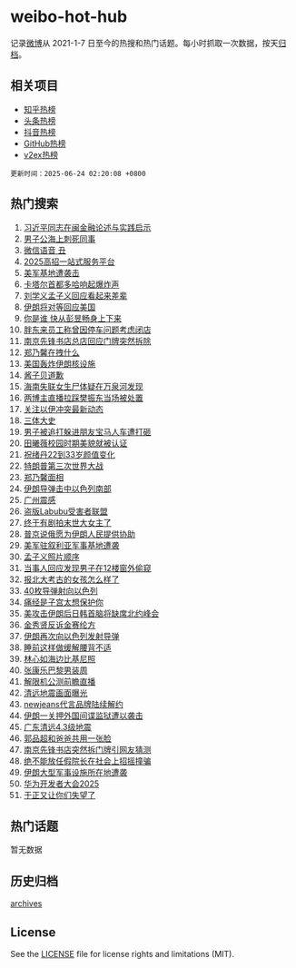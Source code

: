 # weibo-hot-hub

记录[微博](https://www.weibo.com)从 2021-1-7 日至今的热搜和热门话题。每小时抓取一次数据，按天[归档](archives)。

## 相关项目

- [知乎热榜](https://github.com/lonnyzhang423/zhihu-hot-hub)
- [头条热榜](https://github.com/lonnyzhang423/toutiao-hot-hub)
- [抖音热榜](https://github.com/lonnyzhang423/douyin-hot-hub)
- [GitHub热榜](https://github.com/lonnyzhang423/github-hot-hub)
- [v2ex热榜](https://github.com/lonnyzhang423/v2ex-hot-hub)


`更新时间：2025-06-24 02:20:08 +0800`

## 热门搜索

1. [习近平同志在闽金融论述与实践启示](https://m.weibo.cn/search?containerid=100103type%3D1%26t%3D10%26q%3D%23%E4%B9%A0%E8%BF%91%E5%B9%B3%E5%90%8C%E5%BF%97%E5%9C%A8%E9%97%BD%E9%87%91%E8%9E%8D%E8%AE%BA%E8%BF%B0%E4%B8%8E%E5%AE%9E%E8%B7%B5%E5%90%AF%E7%A4%BA%23&stream_entry_id=51&isnewpage=1&extparam=seat%3D1%26stream_entry_id%3D51%26c_type%3D51%26filter_type%3Drealtimehot%26pos%3D0%26cate%3D10103%26dgr%3D0%26q%3D%2523%25E4%25B9%25A0%25E8%25BF%2591%25E5%25B9%25B3%25E5%2590%258C%25E5%25BF%2597%25E5%259C%25A8%25E9%2597%25BD%25E9%2587%2591%25E8%259E%258D%25E8%25AE%25BA%25E8%25BF%25B0%25E4%25B8%258E%25E5%25AE%259E%25E8%25B7%25B5%25E5%2590%25AF%25E7%25A4%25BA%2523%26display_time%3D1750702807%26pre_seqid%3D17507028075300376926003)
1. [男子公海上刺死同事](https://m.weibo.cn/search?containerid=100103type%3D1%26t%3D10%26q%3D%23%E7%94%B7%E5%AD%90%E5%85%AC%E6%B5%B7%E4%B8%8A%E5%88%BA%E6%AD%BB%E5%90%8C%E4%BA%8B%23&stream_entry_id=31&isnewpage=1&extparam=seat%3D1%26c_type%3D31%26lcate%3D5001%26pos%3D0%26band_rank%3D1%26q%3D%2523%25E7%2594%25B7%25E5%25AD%2590%25E5%2585%25AC%25E6%25B5%25B7%25E4%25B8%258A%25E5%2588%25BA%25E6%25AD%25BB%25E5%2590%258C%25E4%25BA%258B%2523%26stream_entry_id%3D31%26dgr%3D0%26cate%3D5001%26flag%3D2%26realpos%3D1%26filter_type%3Drealtimehot%26display_time%3D1750702807%26pre_seqid%3D17507028075300376926003)
1. [微信语音 丑](https://m.weibo.cn/search?containerid=100103type%3D1%26t%3D10%26q%3D%E5%BE%AE%E4%BF%A1%E8%AF%AD%E9%9F%B3+%E4%B8%91&stream_entry_id=31&isnewpage=1&extparam=seat%3D1%26c_type%3D31%26lcate%3D5001%26pos%3D1%26band_rank%3D2%26q%3D%25E5%25BE%25AE%25E4%25BF%25A1%25E8%25AF%25AD%25E9%259F%25B3%2520%25E4%25B8%2591%26stream_entry_id%3D31%26dgr%3D0%26cate%3D5001%26flag%3D2%26realpos%3D2%26filter_type%3Drealtimehot%26display_time%3D1750702807%26pre_seqid%3D17507028075300376926003)
1. [2025高招一站式服务平台](https://m.weibo.cn/search?containerid=100103type%3D1%26t%3D10%26q%3D%232025%E9%AB%98%E6%8B%9B%E4%B8%80%E7%AB%99%E5%BC%8F%E6%9C%8D%E5%8A%A1%E5%B9%B3%E5%8F%B0%23&stream_entry_id=31&isnewpage=1&extparam=seat%3D1%26c_type%3D31%26lcate%3D5001%26pos%3D2%26band_rank%3D3%26q%3D%25232025%25E9%25AB%2598%25E6%258B%259B%25E4%25B8%2580%25E7%25AB%2599%25E5%25BC%258F%25E6%259C%258D%25E5%258A%25A1%25E5%25B9%25B3%25E5%258F%25B0%2523%26stream_entry_id%3D31%26dgr%3D0%26cate%3D5001%26flag%3D0%26realpos%3D3%26filter_type%3Drealtimehot%26display_time%3D1750702807%26pre_seqid%3D17507028075300376926003)
1. [美军基地遭袭击](https://m.weibo.cn/search?containerid=100103type%3D1%26t%3D10%26q%3D%23%E7%BE%8E%E5%86%9B%E5%9F%BA%E5%9C%B0%E9%81%AD%E8%A2%AD%E5%87%BB%23&stream_entry_id=31&isnewpage=1&extparam=seat%3D1%26c_type%3D31%26lcate%3D5001%26pos%3D3%26band_rank%3D4%26q%3D%2523%25E7%25BE%258E%25E5%2586%259B%25E5%259F%25BA%25E5%259C%25B0%25E9%2581%25AD%25E8%25A2%25AD%25E5%2587%25BB%2523%26stream_entry_id%3D31%26dgr%3D0%26cate%3D5001%26flag%3D1%26realpos%3D4%26filter_type%3Drealtimehot%26display_time%3D1750702807%26pre_seqid%3D17507028075300376926003)
1. [卡塔尔首都多哈响起爆炸声](https://m.weibo.cn/search?containerid=100103type%3D1%26t%3D10%26q%3D%23%E5%8D%A1%E5%A1%94%E5%B0%94%E9%A6%96%E9%83%BD%E5%A4%9A%E5%93%88%E5%93%8D%E8%B5%B7%E7%88%86%E7%82%B8%E5%A3%B0%23&stream_entry_id=31&isnewpage=1&extparam=seat%3D1%26c_type%3D31%26lcate%3D5001%26pos%3D4%26band_rank%3D5%26q%3D%2523%25E5%258D%25A1%25E5%25A1%2594%25E5%25B0%2594%25E9%25A6%2596%25E9%2583%25BD%25E5%25A4%259A%25E5%2593%2588%25E5%2593%258D%25E8%25B5%25B7%25E7%2588%2586%25E7%2582%25B8%25E5%25A3%25B0%2523%26stream_entry_id%3D31%26dgr%3D0%26cate%3D5001%26flag%3D1%26realpos%3D5%26filter_type%3Drealtimehot%26display_time%3D1750702807%26pre_seqid%3D17507028075300376926003)
1. [刘学义孟子义回应看起来差辈](https://m.weibo.cn/search?containerid=100103type%3D1%26t%3D10%26q%3D%23%E5%88%98%E5%AD%A6%E4%B9%89%E5%AD%9F%E5%AD%90%E4%B9%89%E5%9B%9E%E5%BA%94%E7%9C%8B%E8%B5%B7%E6%9D%A5%E5%B7%AE%E8%BE%88%23&stream_entry_id=31&isnewpage=1&extparam=seat%3D1%26c_type%3D31%26lcate%3D5001%26pos%3D5%26band_rank%3D6%26q%3D%2523%25E5%2588%2598%25E5%25AD%25A6%25E4%25B9%2589%25E5%25AD%259F%25E5%25AD%2590%25E4%25B9%2589%25E5%259B%259E%25E5%25BA%2594%25E7%259C%258B%25E8%25B5%25B7%25E6%259D%25A5%25E5%25B7%25AE%25E8%25BE%2588%2523%26stream_entry_id%3D31%26dgr%3D0%26cate%3D5001%26flag%3D2%26realpos%3D6%26filter_type%3Drealtimehot%26display_time%3D1750702807%26pre_seqid%3D17507028075300376926003)
1. [伊朗将对等回应美国](https://m.weibo.cn/search?containerid=100103type%3D1%26t%3D10%26q%3D%23%E4%BC%8A%E6%9C%97%E5%B0%86%E5%AF%B9%E7%AD%89%E5%9B%9E%E5%BA%94%E7%BE%8E%E5%9B%BD%23&stream_entry_id=31&isnewpage=1&extparam=seat%3D1%26c_type%3D31%26lcate%3D5001%26pos%3D6%26band_rank%3D7%26q%3D%2523%25E4%25BC%258A%25E6%259C%2597%25E5%25B0%2586%25E5%25AF%25B9%25E7%25AD%2589%25E5%259B%259E%25E5%25BA%2594%25E7%25BE%258E%25E5%259B%25BD%2523%26stream_entry_id%3D31%26dgr%3D0%26cate%3D5001%26flag%3D0%26realpos%3D7%26filter_type%3Drealtimehot%26display_time%3D1750702807%26pre_seqid%3D17507028075300376926003)
1. [你是谁 快从彭昱畅身上下来](https://m.weibo.cn/search?containerid=100103type%3D1%26t%3D10%26q%3D%E4%BD%A0%E6%98%AF%E8%B0%81+%E5%BF%AB%E4%BB%8E%E5%BD%AD%E6%98%B1%E7%95%85%E8%BA%AB%E4%B8%8A%E4%B8%8B%E6%9D%A5&stream_entry_id=31&isnewpage=1&extparam=seat%3D1%26c_type%3D31%26lcate%3D5001%26pos%3D7%26band_rank%3D8%26q%3D%25E4%25BD%25A0%25E6%2598%25AF%25E8%25B0%2581%2520%25E5%25BF%25AB%25E4%25BB%258E%25E5%25BD%25AD%25E6%2598%25B1%25E7%2595%2585%25E8%25BA%25AB%25E4%25B8%258A%25E4%25B8%258B%25E6%259D%25A5%26stream_entry_id%3D31%26dgr%3D0%26cate%3D5001%26flag%3D0%26realpos%3D8%26filter_type%3Drealtimehot%26display_time%3D1750702807%26pre_seqid%3D17507028075300376926003)
1. [胖东来员工称曾因停车问题考虑闭店](https://m.weibo.cn/search?containerid=100103type%3D1%26t%3D10%26q%3D%23%E8%83%96%E4%B8%9C%E6%9D%A5%E5%91%98%E5%B7%A5%E7%A7%B0%E6%9B%BE%E5%9B%A0%E5%81%9C%E8%BD%A6%E9%97%AE%E9%A2%98%E8%80%83%E8%99%91%E9%97%AD%E5%BA%97%23&stream_entry_id=31&isnewpage=1&extparam=seat%3D1%26c_type%3D31%26lcate%3D5001%26pos%3D8%26band_rank%3D9%26q%3D%2523%25E8%2583%2596%25E4%25B8%259C%25E6%259D%25A5%25E5%2591%2598%25E5%25B7%25A5%25E7%25A7%25B0%25E6%259B%25BE%25E5%259B%25A0%25E5%2581%259C%25E8%25BD%25A6%25E9%2597%25AE%25E9%25A2%2598%25E8%2580%2583%25E8%2599%2591%25E9%2597%25AD%25E5%25BA%2597%2523%26stream_entry_id%3D31%26dgr%3D0%26cate%3D5001%26flag%3D0%26realpos%3D9%26filter_type%3Drealtimehot%26display_time%3D1750702807%26pre_seqid%3D17507028075300376926003)
1. [南京先锋书店总店回应门牌突然拆除](https://m.weibo.cn/search?containerid=100103type%3D1%26t%3D10%26q%3D%23%E5%8D%97%E4%BA%AC%E5%85%88%E9%94%8B%E4%B9%A6%E5%BA%97%E6%80%BB%E5%BA%97%E5%9B%9E%E5%BA%94%E9%97%A8%E7%89%8C%E7%AA%81%E7%84%B6%E6%8B%86%E9%99%A4%23&stream_entry_id=31&isnewpage=1&extparam=seat%3D1%26c_type%3D31%26lcate%3D5001%26pos%3D9%26band_rank%3D10%26q%3D%2523%25E5%258D%2597%25E4%25BA%25AC%25E5%2585%2588%25E9%2594%258B%25E4%25B9%25A6%25E5%25BA%2597%25E6%2580%25BB%25E5%25BA%2597%25E5%259B%259E%25E5%25BA%2594%25E9%2597%25A8%25E7%2589%258C%25E7%25AA%2581%25E7%2584%25B6%25E6%258B%2586%25E9%2599%25A4%2523%26stream_entry_id%3D31%26dgr%3D0%26cate%3D5001%26flag%3D1%26realpos%3D10%26filter_type%3Drealtimehot%26display_time%3D1750702807%26pre_seqid%3D17507028075300376926003)
1. [郑乃馨在拽什么](https://m.weibo.cn/search?containerid=100103type%3D1%26t%3D10%26q%3D%23%E9%83%91%E4%B9%83%E9%A6%A8%E5%9C%A8%E6%8B%BD%E4%BB%80%E4%B9%88%23&stream_entry_id=31&isnewpage=1&extparam=seat%3D1%26c_type%3D31%26lcate%3D5001%26pos%3D10%26band_rank%3D11%26q%3D%2523%25E9%2583%2591%25E4%25B9%2583%25E9%25A6%25A8%25E5%259C%25A8%25E6%258B%25BD%25E4%25BB%2580%25E4%25B9%2588%2523%26stream_entry_id%3D31%26dgr%3D0%26cate%3D5001%26flag%3D2%26realpos%3D11%26filter_type%3Drealtimehot%26display_time%3D1750702807%26pre_seqid%3D17507028075300376926003)
1. [美国轰炸伊朗核设施](https://m.weibo.cn/search?containerid=100103type%3D1%26t%3D10%26q%3D%23%E7%BE%8E%E5%9B%BD%E8%BD%B0%E7%82%B8%E4%BC%8A%E6%9C%97%E6%A0%B8%E8%AE%BE%E6%96%BD%23&stream_entry_id=31&isnewpage=1&extparam=seat%3D1%26c_type%3D31%26lcate%3D5001%26pos%3D11%26band_rank%3D12%26q%3D%2523%25E7%25BE%258E%25E5%259B%25BD%25E8%25BD%25B0%25E7%2582%25B8%25E4%25BC%258A%25E6%259C%2597%25E6%25A0%25B8%25E8%25AE%25BE%25E6%2596%25BD%2523%26stream_entry_id%3D31%26dgr%3D0%26cate%3D5001%26flag%3D0%26realpos%3D12%26filter_type%3Drealtimehot%26display_time%3D1750702807%26pre_seqid%3D17507028075300376926003)
1. [酱子贝道歉](https://m.weibo.cn/search?containerid=100103type%3D1%26t%3D10%26q%3D%E9%85%B1%E5%AD%90%E8%B4%9D%E9%81%93%E6%AD%89&stream_entry_id=31&isnewpage=1&extparam=seat%3D1%26c_type%3D31%26lcate%3D5001%26pos%3D12%26band_rank%3D13%26q%3D%25E9%2585%25B1%25E5%25AD%2590%25E8%25B4%259D%25E9%2581%2593%25E6%25AD%2589%26stream_entry_id%3D31%26dgr%3D0%26cate%3D5001%26flag%3D0%26realpos%3D13%26filter_type%3Drealtimehot%26display_time%3D1750702807%26pre_seqid%3D17507028075300376926003)
1. [海南失联女生尸体疑在万泉河发现](https://m.weibo.cn/search?containerid=100103type%3D1%26t%3D10%26q%3D%23%E6%B5%B7%E5%8D%97%E5%A4%B1%E8%81%94%E5%A5%B3%E7%94%9F%E5%B0%B8%E4%BD%93%E7%96%91%E5%9C%A8%E4%B8%87%E6%B3%89%E6%B2%B3%E5%8F%91%E7%8E%B0%23&stream_entry_id=31&isnewpage=1&extparam=seat%3D1%26c_type%3D31%26lcate%3D5001%26pos%3D13%26band_rank%3D14%26q%3D%2523%25E6%25B5%25B7%25E5%258D%2597%25E5%25A4%25B1%25E8%2581%2594%25E5%25A5%25B3%25E7%2594%259F%25E5%25B0%25B8%25E4%25BD%2593%25E7%2596%2591%25E5%259C%25A8%25E4%25B8%2587%25E6%25B3%2589%25E6%25B2%25B3%25E5%258F%2591%25E7%258E%25B0%2523%26stream_entry_id%3D31%26dgr%3D0%26cate%3D5001%26flag%3D0%26realpos%3D14%26filter_type%3Drealtimehot%26display_time%3D1750702807%26pre_seqid%3D17507028075300376926003)
1. [两博主直播拉踩樊振东当场被处置](https://m.weibo.cn/search?containerid=100103type%3D1%26t%3D10%26q%3D%23%E4%B8%A4%E5%8D%9A%E4%B8%BB%E7%9B%B4%E6%92%AD%E6%8B%89%E8%B8%A9%E6%A8%8A%E6%8C%AF%E4%B8%9C%E5%BD%93%E5%9C%BA%E8%A2%AB%E5%A4%84%E7%BD%AE%23&stream_entry_id=31&isnewpage=1&extparam=seat%3D1%26c_type%3D31%26lcate%3D5001%26pos%3D14%26band_rank%3D15%26q%3D%2523%25E4%25B8%25A4%25E5%258D%259A%25E4%25B8%25BB%25E7%259B%25B4%25E6%2592%25AD%25E6%258B%2589%25E8%25B8%25A9%25E6%25A8%258A%25E6%258C%25AF%25E4%25B8%259C%25E5%25BD%2593%25E5%259C%25BA%25E8%25A2%25AB%25E5%25A4%2584%25E7%25BD%25AE%2523%26stream_entry_id%3D31%26dgr%3D0%26cate%3D5001%26flag%3D0%26realpos%3D15%26filter_type%3Drealtimehot%26display_time%3D1750702807%26pre_seqid%3D17507028075300376926003)
1. [关注以伊冲突最新动态](https://m.weibo.cn/search?containerid=100103type%3D1%26t%3D10%26q%3D%23%E5%85%B3%E6%B3%A8%E4%BB%A5%E4%BC%8A%E5%86%B2%E7%AA%81%E6%9C%80%E6%96%B0%E5%8A%A8%E6%80%81%23&stream_entry_id=31&isnewpage=1&extparam=seat%3D1%26c_type%3D31%26lcate%3D5001%26pos%3D15%26band_rank%3D16%26q%3D%2523%25E5%2585%25B3%25E6%25B3%25A8%25E4%25BB%25A5%25E4%25BC%258A%25E5%2586%25B2%25E7%25AA%2581%25E6%259C%2580%25E6%2596%25B0%25E5%258A%25A8%25E6%2580%2581%2523%26stream_entry_id%3D31%26dgr%3D0%26cate%3D5001%26flag%3D0%26realpos%3D16%26filter_type%3Drealtimehot%26display_time%3D1750702807%26pre_seqid%3D17507028075300376926003)
1. [三体大史](https://m.weibo.cn/search?containerid=100103type%3D1%26t%3D10%26q%3D%E4%B8%89%E4%BD%93%E5%A4%A7%E5%8F%B2&stream_entry_id=31&isnewpage=1&extparam=seat%3D1%26c_type%3D31%26lcate%3D5001%26pos%3D16%26band_rank%3D17%26q%3D%25E4%25B8%2589%25E4%25BD%2593%25E5%25A4%25A7%25E5%258F%25B2%26stream_entry_id%3D31%26dgr%3D0%26cate%3D5001%26flag%3D0%26realpos%3D17%26filter_type%3Drealtimehot%26display_time%3D1750702807%26pre_seqid%3D17507028075300376926003)
1. [男子被追打躲进朋友宝马人车遭打砸](https://m.weibo.cn/search?containerid=100103type%3D1%26t%3D10%26q%3D%23%E7%94%B7%E5%AD%90%E8%A2%AB%E8%BF%BD%E6%89%93%E8%BA%B2%E8%BF%9B%E6%9C%8B%E5%8F%8B%E5%AE%9D%E9%A9%AC%E4%BA%BA%E8%BD%A6%E9%81%AD%E6%89%93%E7%A0%B8%23&stream_entry_id=31&isnewpage=1&extparam=seat%3D1%26c_type%3D31%26lcate%3D5001%26pos%3D17%26band_rank%3D18%26q%3D%2523%25E7%2594%25B7%25E5%25AD%2590%25E8%25A2%25AB%25E8%25BF%25BD%25E6%2589%2593%25E8%25BA%25B2%25E8%25BF%259B%25E6%259C%258B%25E5%258F%258B%25E5%25AE%259D%25E9%25A9%25AC%25E4%25BA%25BA%25E8%25BD%25A6%25E9%2581%25AD%25E6%2589%2593%25E7%25A0%25B8%2523%26stream_entry_id%3D31%26dgr%3D0%26cate%3D5001%26flag%3D0%26realpos%3D18%26filter_type%3Drealtimehot%26display_time%3D1750702807%26pre_seqid%3D17507028075300376926003)
1. [田曦薇校园时期美貌就被认证](https://m.weibo.cn/search?containerid=100103type%3D1%26t%3D10%26q%3D%E7%94%B0%E6%9B%A6%E8%96%87%E6%A0%A1%E5%9B%AD%E6%97%B6%E6%9C%9F%E7%BE%8E%E8%B2%8C%E5%B0%B1%E8%A2%AB%E8%AE%A4%E8%AF%81&stream_entry_id=31&isnewpage=1&extparam=seat%3D1%26c_type%3D31%26lcate%3D5001%26pos%3D18%26band_rank%3D19%26q%3D%25E7%2594%25B0%25E6%259B%25A6%25E8%2596%2587%25E6%25A0%25A1%25E5%259B%25AD%25E6%2597%25B6%25E6%259C%259F%25E7%25BE%258E%25E8%25B2%258C%25E5%25B0%25B1%25E8%25A2%25AB%25E8%25AE%25A4%25E8%25AF%2581%26stream_entry_id%3D31%26dgr%3D0%26cate%3D5001%26flag%3D0%26realpos%3D19%26filter_type%3Drealtimehot%26display_time%3D1750702807%26pre_seqid%3D17507028075300376926003)
1. [祝绪丹22到33岁颜值变化](https://m.weibo.cn/search?containerid=100103type%3D1%26t%3D10%26q%3D%23%E7%A5%9D%E7%BB%AA%E4%B8%B922%E5%88%B033%E5%B2%81%E9%A2%9C%E5%80%BC%E5%8F%98%E5%8C%96%23&stream_entry_id=31&isnewpage=1&extparam=seat%3D1%26c_type%3D31%26lcate%3D5001%26pos%3D19%26band_rank%3D20%26q%3D%2523%25E7%25A5%259D%25E7%25BB%25AA%25E4%25B8%25B922%25E5%2588%25B033%25E5%25B2%2581%25E9%25A2%259C%25E5%2580%25BC%25E5%258F%2598%25E5%258C%2596%2523%26stream_entry_id%3D31%26dgr%3D0%26cate%3D5001%26flag%3D1%26realpos%3D20%26filter_type%3Drealtimehot%26display_time%3D1750702807%26pre_seqid%3D17507028075300376926003)
1. [特朗普第三次世界大战](https://m.weibo.cn/search?containerid=100103type%3D1%26t%3D10%26q%3D%23%E7%89%B9%E6%9C%97%E6%99%AE%E7%AC%AC%E4%B8%89%E6%AC%A1%E4%B8%96%E7%95%8C%E5%A4%A7%E6%88%98%23&stream_entry_id=31&isnewpage=1&extparam=seat%3D1%26c_type%3D31%26lcate%3D5001%26pos%3D20%26band_rank%3D21%26q%3D%2523%25E7%2589%25B9%25E6%259C%2597%25E6%2599%25AE%25E7%25AC%25AC%25E4%25B8%2589%25E6%25AC%25A1%25E4%25B8%2596%25E7%2595%258C%25E5%25A4%25A7%25E6%2588%2598%2523%26stream_entry_id%3D31%26dgr%3D0%26cate%3D5001%26flag%3D1%26realpos%3D21%26filter_type%3Drealtimehot%26display_time%3D1750702807%26pre_seqid%3D17507028075300376926003)
1. [郑乃馨面相](https://m.weibo.cn/search?containerid=100103type%3D1%26t%3D10%26q%3D%E9%83%91%E4%B9%83%E9%A6%A8%E9%9D%A2%E7%9B%B8&stream_entry_id=31&isnewpage=1&extparam=seat%3D1%26c_type%3D31%26lcate%3D5001%26pos%3D21%26band_rank%3D22%26q%3D%25E9%2583%2591%25E4%25B9%2583%25E9%25A6%25A8%25E9%259D%25A2%25E7%259B%25B8%26stream_entry_id%3D31%26dgr%3D0%26cate%3D5001%26flag%3D0%26realpos%3D22%26filter_type%3Drealtimehot%26display_time%3D1750702807%26pre_seqid%3D17507028075300376926003)
1. [伊朗导弹击中以色列南部](https://m.weibo.cn/search?containerid=100103type%3D1%26t%3D10%26q%3D%23%E4%BC%8A%E6%9C%97%E5%AF%BC%E5%BC%B9%E5%87%BB%E4%B8%AD%E4%BB%A5%E8%89%B2%E5%88%97%E5%8D%97%E9%83%A8%23&stream_entry_id=31&isnewpage=1&extparam=seat%3D1%26c_type%3D31%26lcate%3D5001%26pos%3D22%26band_rank%3D23%26q%3D%2523%25E4%25BC%258A%25E6%259C%2597%25E5%25AF%25BC%25E5%25BC%25B9%25E5%2587%25BB%25E4%25B8%25AD%25E4%25BB%25A5%25E8%2589%25B2%25E5%2588%2597%25E5%258D%2597%25E9%2583%25A8%2523%26stream_entry_id%3D31%26dgr%3D0%26cate%3D5001%26flag%3D0%26realpos%3D23%26filter_type%3Drealtimehot%26display_time%3D1750702807%26pre_seqid%3D17507028075300376926003)
1. [广州震感](https://m.weibo.cn/search?containerid=100103type%3D1%26t%3D10%26q%3D%E5%B9%BF%E5%B7%9E%E9%9C%87%E6%84%9F&stream_entry_id=31&isnewpage=1&extparam=seat%3D1%26c_type%3D31%26lcate%3D5001%26pos%3D23%26band_rank%3D24%26q%3D%25E5%25B9%25BF%25E5%25B7%259E%25E9%259C%2587%25E6%2584%259F%26stream_entry_id%3D31%26dgr%3D0%26cate%3D5001%26flag%3D0%26realpos%3D24%26filter_type%3Drealtimehot%26display_time%3D1750702807%26pre_seqid%3D17507028075300376926003)
1. [盗版Labubu受害者联盟](https://m.weibo.cn/search?containerid=100103type%3D1%26t%3D10%26q%3D%E7%9B%97%E7%89%88Labubu%E5%8F%97%E5%AE%B3%E8%80%85%E8%81%94%E7%9B%9F&stream_entry_id=31&isnewpage=1&extparam=seat%3D1%26c_type%3D31%26lcate%3D5001%26pos%3D24%26band_rank%3D25%26q%3D%25E7%259B%2597%25E7%2589%2588Labubu%25E5%258F%2597%25E5%25AE%25B3%25E8%2580%2585%25E8%2581%2594%25E7%259B%259F%26stream_entry_id%3D31%26dgr%3D0%26cate%3D5001%26flag%3D1%26realpos%3D25%26filter_type%3Drealtimehot%26display_time%3D1750702807%26pre_seqid%3D17507028075300376926003)
1. [终于有剧拍末世大女主了](https://m.weibo.cn/search?containerid=100103type%3D1%26t%3D10%26q%3D%E7%BB%88%E4%BA%8E%E6%9C%89%E5%89%A7%E6%8B%8D%E6%9C%AB%E4%B8%96%E5%A4%A7%E5%A5%B3%E4%B8%BB%E4%BA%86&stream_entry_id=31&isnewpage=1&extparam=seat%3D1%26c_type%3D31%26lcate%3D5001%26pos%3D25%26band_rank%3D26%26q%3D%25E7%25BB%2588%25E4%25BA%258E%25E6%259C%2589%25E5%2589%25A7%25E6%258B%258D%25E6%259C%25AB%25E4%25B8%2596%25E5%25A4%25A7%25E5%25A5%25B3%25E4%25B8%25BB%25E4%25BA%2586%26stream_entry_id%3D31%26dgr%3D0%26cate%3D5001%26flag%3D0%26realpos%3D26%26filter_type%3Drealtimehot%26display_time%3D1750702807%26pre_seqid%3D17507028075300376926003)
1. [普京说俄愿为伊朗人民提供协助](https://m.weibo.cn/search?containerid=100103type%3D1%26t%3D10%26q%3D%23%E6%99%AE%E4%BA%AC%E8%AF%B4%E4%BF%84%E6%84%BF%E4%B8%BA%E4%BC%8A%E6%9C%97%E4%BA%BA%E6%B0%91%E6%8F%90%E4%BE%9B%E5%8D%8F%E5%8A%A9%23&stream_entry_id=31&isnewpage=1&extparam=seat%3D1%26c_type%3D31%26lcate%3D5001%26pos%3D26%26band_rank%3D27%26q%3D%2523%25E6%2599%25AE%25E4%25BA%25AC%25E8%25AF%25B4%25E4%25BF%2584%25E6%2584%25BF%25E4%25B8%25BA%25E4%25BC%258A%25E6%259C%2597%25E4%25BA%25BA%25E6%25B0%2591%25E6%258F%2590%25E4%25BE%259B%25E5%258D%258F%25E5%258A%25A9%2523%26stream_entry_id%3D31%26dgr%3D0%26cate%3D5001%26flag%3D0%26realpos%3D27%26filter_type%3Drealtimehot%26display_time%3D1750702807%26pre_seqid%3D17507028075300376926003)
1. [美军驻叙利亚军事基地遭袭](https://m.weibo.cn/search?containerid=100103type%3D1%26t%3D10%26q%3D%23%E7%BE%8E%E5%86%9B%E9%A9%BB%E5%8F%99%E5%88%A9%E4%BA%9A%E5%86%9B%E4%BA%8B%E5%9F%BA%E5%9C%B0%E9%81%AD%E8%A2%AD%23&stream_entry_id=31&isnewpage=1&extparam=seat%3D1%26c_type%3D31%26lcate%3D5001%26pos%3D27%26band_rank%3D28%26q%3D%2523%25E7%25BE%258E%25E5%2586%259B%25E9%25A9%25BB%25E5%258F%2599%25E5%2588%25A9%25E4%25BA%259A%25E5%2586%259B%25E4%25BA%258B%25E5%259F%25BA%25E5%259C%25B0%25E9%2581%25AD%25E8%25A2%25AD%2523%26stream_entry_id%3D31%26dgr%3D0%26cate%3D5001%26flag%3D0%26realpos%3D28%26filter_type%3Drealtimehot%26display_time%3D1750702807%26pre_seqid%3D17507028075300376926003)
1. [孟子义照片顺序](https://m.weibo.cn/search?containerid=100103type%3D1%26t%3D10%26q%3D%23%E5%AD%9F%E5%AD%90%E4%B9%89%E7%85%A7%E7%89%87%E9%A1%BA%E5%BA%8F%23&stream_entry_id=31&isnewpage=1&extparam=seat%3D1%26c_type%3D31%26lcate%3D5001%26pos%3D28%26band_rank%3D29%26q%3D%2523%25E5%25AD%259F%25E5%25AD%2590%25E4%25B9%2589%25E7%2585%25A7%25E7%2589%2587%25E9%25A1%25BA%25E5%25BA%258F%2523%26stream_entry_id%3D31%26dgr%3D0%26cate%3D5001%26flag%3D0%26realpos%3D29%26filter_type%3Drealtimehot%26display_time%3D1750702807%26pre_seqid%3D17507028075300376926003)
1. [当事人回应发现男子在12楼窗外偷窥](https://m.weibo.cn/search?containerid=100103type%3D1%26t%3D10%26q%3D%23%E5%BD%93%E4%BA%8B%E4%BA%BA%E5%9B%9E%E5%BA%94%E5%8F%91%E7%8E%B0%E7%94%B7%E5%AD%90%E5%9C%A812%E6%A5%BC%E7%AA%97%E5%A4%96%E5%81%B7%E7%AA%A5%23&stream_entry_id=31&isnewpage=1&extparam=seat%3D1%26c_type%3D31%26lcate%3D5001%26pos%3D29%26band_rank%3D30%26q%3D%2523%25E5%25BD%2593%25E4%25BA%258B%25E4%25BA%25BA%25E5%259B%259E%25E5%25BA%2594%25E5%258F%2591%25E7%258E%25B0%25E7%2594%25B7%25E5%25AD%2590%25E5%259C%25A812%25E6%25A5%25BC%25E7%25AA%2597%25E5%25A4%2596%25E5%2581%25B7%25E7%25AA%25A5%2523%26stream_entry_id%3D31%26dgr%3D0%26cate%3D5001%26flag%3D0%26realpos%3D30%26filter_type%3Drealtimehot%26display_time%3D1750702807%26pre_seqid%3D17507028075300376926003)
1. [报北大考古的女孩怎么样了](https://m.weibo.cn/search?containerid=100103type%3D1%26t%3D10%26q%3D%E6%8A%A5%E5%8C%97%E5%A4%A7%E8%80%83%E5%8F%A4%E7%9A%84%E5%A5%B3%E5%AD%A9%E6%80%8E%E4%B9%88%E6%A0%B7%E4%BA%86&stream_entry_id=31&isnewpage=1&extparam=seat%3D1%26c_type%3D31%26lcate%3D5001%26pos%3D30%26band_rank%3D31%26q%3D%25E6%258A%25A5%25E5%258C%2597%25E5%25A4%25A7%25E8%2580%2583%25E5%258F%25A4%25E7%259A%2584%25E5%25A5%25B3%25E5%25AD%25A9%25E6%2580%258E%25E4%25B9%2588%25E6%25A0%25B7%25E4%25BA%2586%26stream_entry_id%3D31%26dgr%3D0%26cate%3D5001%26flag%3D1%26realpos%3D31%26filter_type%3Drealtimehot%26display_time%3D1750702807%26pre_seqid%3D17507028075300376926003)
1. [40枚导弹射向以色列](https://m.weibo.cn/search?containerid=100103type%3D1%26t%3D10%26q%3D%2340%E6%9E%9A%E5%AF%BC%E5%BC%B9%E5%B0%84%E5%90%91%E4%BB%A5%E8%89%B2%E5%88%97%23&stream_entry_id=31&isnewpage=1&extparam=seat%3D1%26c_type%3D31%26lcate%3D5001%26pos%3D31%26band_rank%3D32%26q%3D%252340%25E6%259E%259A%25E5%25AF%25BC%25E5%25BC%25B9%25E5%25B0%2584%25E5%2590%2591%25E4%25BB%25A5%25E8%2589%25B2%25E5%2588%2597%2523%26stream_entry_id%3D31%26dgr%3D0%26cate%3D5001%26flag%3D1%26realpos%3D32%26filter_type%3Drealtimehot%26display_time%3D1750702807%26pre_seqid%3D17507028075300376926003)
1. [痛经是子宫太想保护你](https://m.weibo.cn/search?containerid=100103type%3D1%26t%3D10%26q%3D%E7%97%9B%E7%BB%8F%E6%98%AF%E5%AD%90%E5%AE%AB%E5%A4%AA%E6%83%B3%E4%BF%9D%E6%8A%A4%E4%BD%A0&stream_entry_id=31&isnewpage=1&extparam=seat%3D1%26c_type%3D31%26lcate%3D5001%26pos%3D32%26band_rank%3D33%26q%3D%25E7%2597%259B%25E7%25BB%258F%25E6%2598%25AF%25E5%25AD%2590%25E5%25AE%25AB%25E5%25A4%25AA%25E6%2583%25B3%25E4%25BF%259D%25E6%258A%25A4%25E4%25BD%25A0%26stream_entry_id%3D31%26dgr%3D0%26cate%3D5001%26flag%3D0%26realpos%3D33%26filter_type%3Drealtimehot%26display_time%3D1750702807%26pre_seqid%3D17507028075300376926003)
1. [美攻击伊朗后日韩首脑将缺席北约峰会](https://m.weibo.cn/search?containerid=100103type%3D1%26t%3D10%26q%3D%23%E7%BE%8E%E6%94%BB%E5%87%BB%E4%BC%8A%E6%9C%97%E5%90%8E%E6%97%A5%E9%9F%A9%E9%A6%96%E8%84%91%E5%B0%86%E7%BC%BA%E5%B8%AD%E5%8C%97%E7%BA%A6%E5%B3%B0%E4%BC%9A%23&stream_entry_id=31&isnewpage=1&extparam=seat%3D1%26c_type%3D31%26lcate%3D5001%26pos%3D33%26band_rank%3D34%26q%3D%2523%25E7%25BE%258E%25E6%2594%25BB%25E5%2587%25BB%25E4%25BC%258A%25E6%259C%2597%25E5%2590%258E%25E6%2597%25A5%25E9%259F%25A9%25E9%25A6%2596%25E8%2584%2591%25E5%25B0%2586%25E7%25BC%25BA%25E5%25B8%25AD%25E5%258C%2597%25E7%25BA%25A6%25E5%25B3%25B0%25E4%25BC%259A%2523%26stream_entry_id%3D31%26dgr%3D0%26cate%3D5001%26flag%3D0%26realpos%3D34%26filter_type%3Drealtimehot%26display_time%3D1750702807%26pre_seqid%3D17507028075300376926003)
1. [金秀贤反诉金赛纶方](https://m.weibo.cn/search?containerid=100103type%3D1%26t%3D10%26q%3D%23%E9%87%91%E7%A7%80%E8%B4%A4%E5%8F%8D%E8%AF%89%E9%87%91%E8%B5%9B%E7%BA%B6%E6%96%B9%23&stream_entry_id=31&isnewpage=1&extparam=seat%3D1%26c_type%3D31%26lcate%3D5001%26pos%3D34%26band_rank%3D35%26q%3D%2523%25E9%2587%2591%25E7%25A7%2580%25E8%25B4%25A4%25E5%258F%258D%25E8%25AF%2589%25E9%2587%2591%25E8%25B5%259B%25E7%25BA%25B6%25E6%2596%25B9%2523%26stream_entry_id%3D31%26dgr%3D0%26cate%3D5001%26flag%3D0%26realpos%3D35%26filter_type%3Drealtimehot%26display_time%3D1750702807%26pre_seqid%3D17507028075300376926003)
1. [伊朗再次向以色列发射导弹](https://m.weibo.cn/search?containerid=100103type%3D1%26t%3D10%26q%3D%23%E4%BC%8A%E6%9C%97%E5%86%8D%E6%AC%A1%E5%90%91%E4%BB%A5%E8%89%B2%E5%88%97%E5%8F%91%E5%B0%84%E5%AF%BC%E5%BC%B9%23&stream_entry_id=31&isnewpage=1&extparam=seat%3D1%26c_type%3D31%26lcate%3D5001%26pos%3D35%26band_rank%3D36%26q%3D%2523%25E4%25BC%258A%25E6%259C%2597%25E5%2586%258D%25E6%25AC%25A1%25E5%2590%2591%25E4%25BB%25A5%25E8%2589%25B2%25E5%2588%2597%25E5%258F%2591%25E5%25B0%2584%25E5%25AF%25BC%25E5%25BC%25B9%2523%26stream_entry_id%3D31%26dgr%3D0%26cate%3D5001%26flag%3D0%26realpos%3D36%26filter_type%3Drealtimehot%26display_time%3D1750702807%26pre_seqid%3D17507028075300376926003)
1. [睡前这样做缓解腰背不适](https://m.weibo.cn/search?containerid=100103type%3D1%26t%3D10%26q%3D%23%E7%9D%A1%E5%89%8D%E8%BF%99%E6%A0%B7%E5%81%9A%E7%BC%93%E8%A7%A3%E8%85%B0%E8%83%8C%E4%B8%8D%E9%80%82%23&stream_entry_id=31&isnewpage=1&extparam=seat%3D1%26c_type%3D31%26lcate%3D5001%26pos%3D36%26band_rank%3D37%26q%3D%2523%25E7%259D%25A1%25E5%2589%258D%25E8%25BF%2599%25E6%25A0%25B7%25E5%2581%259A%25E7%25BC%2593%25E8%25A7%25A3%25E8%2585%25B0%25E8%2583%258C%25E4%25B8%258D%25E9%2580%2582%2523%26stream_entry_id%3D31%26dgr%3D0%26cate%3D5001%26flag%3D1%26realpos%3D37%26filter_type%3Drealtimehot%26display_time%3D1750702807%26pre_seqid%3D17507028075300376926003)
1. [林心如海边比基尼照](https://m.weibo.cn/search?containerid=100103type%3D1%26t%3D10%26q%3D%23%E6%9E%97%E5%BF%83%E5%A6%82%E6%B5%B7%E8%BE%B9%E6%AF%94%E5%9F%BA%E5%B0%BC%E7%85%A7%23&stream_entry_id=31&isnewpage=1&extparam=seat%3D1%26c_type%3D31%26lcate%3D5001%26pos%3D37%26band_rank%3D38%26q%3D%2523%25E6%259E%2597%25E5%25BF%2583%25E5%25A6%2582%25E6%25B5%25B7%25E8%25BE%25B9%25E6%25AF%2594%25E5%259F%25BA%25E5%25B0%25BC%25E7%2585%25A7%2523%26stream_entry_id%3D31%26dgr%3D0%26cate%3D5001%26flag%3D0%26realpos%3D38%26filter_type%3Drealtimehot%26display_time%3D1750702807%26pre_seqid%3D17507028075300376926003)
1. [张康乐巴黎男装周](https://m.weibo.cn/search?containerid=100103type%3D1%26t%3D10%26q%3D%23%E5%BC%A0%E5%BA%B7%E4%B9%90%E5%B7%B4%E9%BB%8E%E7%94%B7%E8%A3%85%E5%91%A8%23&stream_entry_id=31&isnewpage=1&extparam=seat%3D1%26c_type%3D31%26lcate%3D5001%26pos%3D38%26band_rank%3D39%26q%3D%2523%25E5%25BC%25A0%25E5%25BA%25B7%25E4%25B9%2590%25E5%25B7%25B4%25E9%25BB%258E%25E7%2594%25B7%25E8%25A3%2585%25E5%2591%25A8%2523%26stream_entry_id%3D31%26dgr%3D0%26cate%3D5001%26flag%3D1%26realpos%3D39%26filter_type%3Drealtimehot%26display_time%3D1750702807%26pre_seqid%3D17507028075300376926003)
1. [解限机公测前瞻直播](https://m.weibo.cn/search?containerid=100103type%3D1%26t%3D10%26q%3D%23%E8%A7%A3%E9%99%90%E6%9C%BA%E5%85%AC%E6%B5%8B%E5%89%8D%E7%9E%BB%E7%9B%B4%E6%92%AD%23&stream_entry_id=31&isnewpage=1&extparam=seat%3D1%26c_type%3D31%26lcate%3D5001%26pos%3D39%26band_rank%3D40%26q%3D%2523%25E8%25A7%25A3%25E9%2599%2590%25E6%259C%25BA%25E5%2585%25AC%25E6%25B5%258B%25E5%2589%258D%25E7%259E%25BB%25E7%259B%25B4%25E6%2592%25AD%2523%26stream_entry_id%3D31%26dgr%3D0%26cate%3D5001%26flag%3D1%26realpos%3D40%26filter_type%3Drealtimehot%26display_time%3D1750702807%26pre_seqid%3D17507028075300376926003)
1. [清远地震画面曝光](https://m.weibo.cn/search?containerid=100103type%3D1%26t%3D10%26q%3D%23%E6%B8%85%E8%BF%9C%E5%9C%B0%E9%9C%87%E7%94%BB%E9%9D%A2%E6%9B%9D%E5%85%89%23&stream_entry_id=31&isnewpage=1&extparam=seat%3D1%26c_type%3D31%26lcate%3D5001%26pos%3D40%26band_rank%3D41%26q%3D%2523%25E6%25B8%2585%25E8%25BF%259C%25E5%259C%25B0%25E9%259C%2587%25E7%2594%25BB%25E9%259D%25A2%25E6%259B%259D%25E5%2585%2589%2523%26stream_entry_id%3D31%26dgr%3D0%26cate%3D5001%26flag%3D0%26realpos%3D41%26filter_type%3Drealtimehot%26display_time%3D1750702807%26pre_seqid%3D17507028075300376926003)
1. [newjeans代言品牌陆续解约](https://m.weibo.cn/search?containerid=100103type%3D1%26t%3D10%26q%3D%23newjeans%E4%BB%A3%E8%A8%80%E5%93%81%E7%89%8C%E9%99%86%E7%BB%AD%E8%A7%A3%E7%BA%A6%23&stream_entry_id=31&isnewpage=1&extparam=seat%3D1%26c_type%3D31%26lcate%3D5001%26pos%3D41%26band_rank%3D42%26q%3D%2523newjeans%25E4%25BB%25A3%25E8%25A8%2580%25E5%2593%2581%25E7%2589%258C%25E9%2599%2586%25E7%25BB%25AD%25E8%25A7%25A3%25E7%25BA%25A6%2523%26stream_entry_id%3D31%26dgr%3D0%26cate%3D5001%26flag%3D0%26realpos%3D42%26filter_type%3Drealtimehot%26display_time%3D1750702807%26pre_seqid%3D17507028075300376926003)
1. [伊朗一关押外国间谍监狱遭以袭击](https://m.weibo.cn/search?containerid=100103type%3D1%26t%3D10%26q%3D%23%E4%BC%8A%E6%9C%97%E4%B8%80%E5%85%B3%E6%8A%BC%E5%A4%96%E5%9B%BD%E9%97%B4%E8%B0%8D%E7%9B%91%E7%8B%B1%E9%81%AD%E4%BB%A5%E8%A2%AD%E5%87%BB%23&stream_entry_id=31&isnewpage=1&extparam=seat%3D1%26c_type%3D31%26lcate%3D5001%26pos%3D42%26band_rank%3D43%26q%3D%2523%25E4%25BC%258A%25E6%259C%2597%25E4%25B8%2580%25E5%2585%25B3%25E6%258A%25BC%25E5%25A4%2596%25E5%259B%25BD%25E9%2597%25B4%25E8%25B0%258D%25E7%259B%2591%25E7%258B%25B1%25E9%2581%25AD%25E4%25BB%25A5%25E8%25A2%25AD%25E5%2587%25BB%2523%26stream_entry_id%3D31%26dgr%3D0%26cate%3D5001%26flag%3D0%26realpos%3D43%26filter_type%3Drealtimehot%26display_time%3D1750702807%26pre_seqid%3D17507028075300376926003)
1. [广东清远4.3级地震](https://m.weibo.cn/search?containerid=100103type%3D1%26t%3D10%26q%3D%23%E5%B9%BF%E4%B8%9C%E6%B8%85%E8%BF%9C4.3%E7%BA%A7%E5%9C%B0%E9%9C%87%23&stream_entry_id=31&isnewpage=1&extparam=seat%3D1%26c_type%3D31%26lcate%3D5001%26pos%3D43%26band_rank%3D44%26q%3D%2523%25E5%25B9%25BF%25E4%25B8%259C%25E6%25B8%2585%25E8%25BF%259C4.3%25E7%25BA%25A7%25E5%259C%25B0%25E9%259C%2587%2523%26stream_entry_id%3D31%26dgr%3D0%26cate%3D5001%26flag%3D0%26realpos%3D44%26filter_type%3Drealtimehot%26display_time%3D1750702807%26pre_seqid%3D17507028075300376926003)
1. [郭品超和爸爸共用一张脸](https://m.weibo.cn/search?containerid=100103type%3D1%26t%3D10%26q%3D%23%E9%83%AD%E5%93%81%E8%B6%85%E5%92%8C%E7%88%B8%E7%88%B8%E5%85%B1%E7%94%A8%E4%B8%80%E5%BC%A0%E8%84%B8%23&stream_entry_id=31&isnewpage=1&extparam=seat%3D1%26c_type%3D31%26lcate%3D5001%26pos%3D44%26band_rank%3D45%26q%3D%2523%25E9%2583%25AD%25E5%2593%2581%25E8%25B6%2585%25E5%2592%258C%25E7%2588%25B8%25E7%2588%25B8%25E5%2585%25B1%25E7%2594%25A8%25E4%25B8%2580%25E5%25BC%25A0%25E8%2584%25B8%2523%26stream_entry_id%3D31%26dgr%3D0%26cate%3D5001%26flag%3D0%26realpos%3D45%26filter_type%3Drealtimehot%26display_time%3D1750702807%26pre_seqid%3D17507028075300376926003)
1. [南京先锋书店突然拆门牌引网友猜测](https://m.weibo.cn/search?containerid=100103type%3D1%26t%3D10%26q%3D%23%E5%8D%97%E4%BA%AC%E5%85%88%E9%94%8B%E4%B9%A6%E5%BA%97%E7%AA%81%E7%84%B6%E6%8B%86%E9%97%A8%E7%89%8C%E5%BC%95%E7%BD%91%E5%8F%8B%E7%8C%9C%E6%B5%8B%23&stream_entry_id=31&isnewpage=1&extparam=seat%3D1%26c_type%3D31%26lcate%3D5001%26pos%3D45%26band_rank%3D46%26q%3D%2523%25E5%258D%2597%25E4%25BA%25AC%25E5%2585%2588%25E9%2594%258B%25E4%25B9%25A6%25E5%25BA%2597%25E7%25AA%2581%25E7%2584%25B6%25E6%258B%2586%25E9%2597%25A8%25E7%2589%258C%25E5%25BC%2595%25E7%25BD%2591%25E5%258F%258B%25E7%258C%259C%25E6%25B5%258B%2523%26stream_entry_id%3D31%26dgr%3D0%26cate%3D5001%26flag%3D0%26realpos%3D46%26filter_type%3Drealtimehot%26display_time%3D1750702807%26pre_seqid%3D17507028075300376926003)
1. [绝不能放任假院长在社会上招摇撞骗](https://m.weibo.cn/search?containerid=100103type%3D1%26t%3D10%26q%3D%23%E7%BB%9D%E4%B8%8D%E8%83%BD%E6%94%BE%E4%BB%BB%E5%81%87%E9%99%A2%E9%95%BF%E5%9C%A8%E7%A4%BE%E4%BC%9A%E4%B8%8A%E6%8B%9B%E6%91%87%E6%92%9E%E9%AA%97%23&stream_entry_id=31&isnewpage=1&extparam=seat%3D1%26c_type%3D31%26lcate%3D5001%26pos%3D46%26band_rank%3D47%26q%3D%2523%25E7%25BB%259D%25E4%25B8%258D%25E8%2583%25BD%25E6%2594%25BE%25E4%25BB%25BB%25E5%2581%2587%25E9%2599%25A2%25E9%2595%25BF%25E5%259C%25A8%25E7%25A4%25BE%25E4%25BC%259A%25E4%25B8%258A%25E6%258B%259B%25E6%2591%2587%25E6%2592%259E%25E9%25AA%2597%2523%26stream_entry_id%3D31%26dgr%3D0%26cate%3D5001%26flag%3D0%26realpos%3D47%26filter_type%3Drealtimehot%26display_time%3D1750702807%26pre_seqid%3D17507028075300376926003)
1. [伊朗大型军事设施所在地遭袭](https://m.weibo.cn/search?containerid=100103type%3D1%26t%3D10%26q%3D%23%E4%BC%8A%E6%9C%97%E5%A4%A7%E5%9E%8B%E5%86%9B%E4%BA%8B%E8%AE%BE%E6%96%BD%E6%89%80%E5%9C%A8%E5%9C%B0%E9%81%AD%E8%A2%AD%23&stream_entry_id=31&isnewpage=1&extparam=seat%3D1%26c_type%3D31%26lcate%3D5001%26pos%3D47%26band_rank%3D48%26q%3D%2523%25E4%25BC%258A%25E6%259C%2597%25E5%25A4%25A7%25E5%259E%258B%25E5%2586%259B%25E4%25BA%258B%25E8%25AE%25BE%25E6%2596%25BD%25E6%2589%2580%25E5%259C%25A8%25E5%259C%25B0%25E9%2581%25AD%25E8%25A2%25AD%2523%26stream_entry_id%3D31%26dgr%3D0%26cate%3D5001%26flag%3D1%26realpos%3D48%26filter_type%3Drealtimehot%26display_time%3D1750702807%26pre_seqid%3D17507028075300376926003)
1. [华为开发者大会2025](https://m.weibo.cn/search?containerid=100103type%3D1%26t%3D10%26q%3D%E5%8D%8E%E4%B8%BA%E5%BC%80%E5%8F%91%E8%80%85%E5%A4%A7%E4%BC%9A2025&stream_entry_id=31&isnewpage=1&extparam=seat%3D1%26c_type%3D31%26lcate%3D5001%26pos%3D48%26band_rank%3D49%26q%3D%25E5%258D%258E%25E4%25B8%25BA%25E5%25BC%2580%25E5%258F%2591%25E8%2580%2585%25E5%25A4%25A7%25E4%25BC%259A2025%26stream_entry_id%3D31%26dgr%3D0%26cate%3D5001%26flag%3D0%26realpos%3D49%26filter_type%3Drealtimehot%26display_time%3D1750702807%26pre_seqid%3D17507028075300376926003)
1. [于正又让你们失望了](https://m.weibo.cn/search?containerid=100103type%3D1%26t%3D10%26q%3D%23%E4%BA%8E%E6%AD%A3%E5%8F%88%E8%AE%A9%E4%BD%A0%E4%BB%AC%E5%A4%B1%E6%9C%9B%E4%BA%86%23&stream_entry_id=31&isnewpage=1&extparam=seat%3D1%26c_type%3D31%26lcate%3D5001%26pos%3D49%26band_rank%3D50%26q%3D%2523%25E4%25BA%258E%25E6%25AD%25A3%25E5%258F%2588%25E8%25AE%25A9%25E4%25BD%25A0%25E4%25BB%25AC%25E5%25A4%25B1%25E6%259C%259B%25E4%25BA%2586%2523%26stream_entry_id%3D31%26dgr%3D0%26cate%3D5001%26flag%3D1%26realpos%3D50%26filter_type%3Drealtimehot%26display_time%3D1750702807%26pre_seqid%3D17507028075300376926003)

## 热门话题

暂无数据

## 历史归档

[archives](archives)

## License

See the [LICENSE](LICENSE) file for license rights and limitations (MIT).
